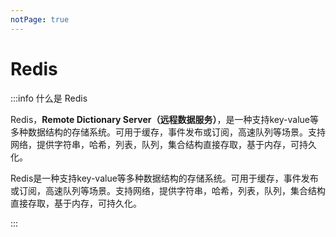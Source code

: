 ```yaml
---
notPage: true
---
```


# Redis

:::info 什么是 Redis

Redis，**Remote Dictionary Server（远程数据服务）**，是一种支持key-value等多种数据结构的存储系统。可用于缓存，事件发布或订阅，高速队列等场景。支持网络，提供字符串，哈希，列表，队列，集合结构直接存取，基于内存，可持久化。

Redis是一种支持key-value等多种数据结构的存储系统。可用于缓存，事件发布或订阅，高速队列等场景。支持网络，提供字符串，哈希，列表，队列，集合结构直接存取，基于内存，可持久化。

:::

<iframe
  :src="$withBase('/markmap/html/redis/Redis知识图谱.html')"
  width="100%"
  height="400"
  frameborder="0"
  scrolling="No"
  leftmargin="0"
  topmargin="0"
/>




:::info 文章出处

Redis 相关的内容大部分内容来自狂神的 B 站视频

另外部分源自于「Java 全栈知识体系」，原文链接：https://pdai.tech/md/db/nosql-redis/db-redis-introduce.html

:::